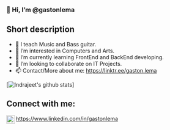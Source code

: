 ### 👋 Hi, I’m @gastonlema

## Short description
- 🎵 I teach Music and Bass guitar.
- 👀 I’m interested in Computers and Arts.
- 🌱 I’m currently learning FrontEnd and BackEnd developing.
- 💞️ I’m looking to collaborate on IT Projects.
- 📫 Contact/More about me: https://linktr.ee/gaston.lema

[![Indrajeet's github stats](https://github-readme-stats.vercel.app/api?username=gastonlema&count_private=true&include_all_commits=true&theme=radical)]
## Connect with me:

<img align="left" alt="codeSTACKr | LinkedIn" width="22px" src="https://cdn.jsdelivr.net/npm/simple-icons@v3/icons/linkedin.svg" /> https://www.linkedin.com/in/gastonlema
